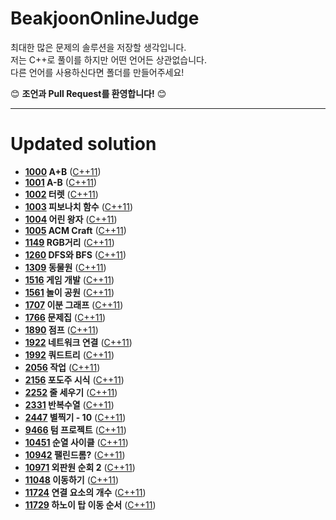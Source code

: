 # BeakjoonOnlineJudge

최대한 많은 문제의 솔루션을 저장할 생각입니다. <br/>
저는 C++로 풀이를 하지만 어떤 언어든 상관없습니다. <br/>
다른 언어를 사용하신다면 폴더를 만들어주세요! <br/>


:blush: **조언과 Pull Request를 환영합니다!** :blush:

-------------

Updated solution
=
 - **[1000][1000_boj] A+B** ([C++11][1000])
 - **[1001][1001_boj] A-B** ([C++11][1001])
 - **[1002][1002_boj] 터렛** ([C++11][1002])
 - **[1003][1003_boj] 피보나치 함수** ([C++11][1003])
 - **[1004][1004_boj] 어린 왕자** ([C++11][1004])
 - **[1005][1005_boj] ACM Craft** ([C++11][1005])
 - **[1149][1149_boj] RGB거리** ([C++11][1149])
 - **[1260][1260_boj] DFS와 BFS** ([C++11][1260])
 - **[1309][1309_boj] 동물원** ([C++11][1309])
 - **[1516][1516_boj] 게임 개발** ([C++11][1516])
 - **[1561][1561_boj] 놀이 공원** ([C++11][1561])
 - **[1707][1707_boj] 이분 그래프** ([C++11][1707])
 - **[1766][1766_boj] 문제집** ([C++11][1766])
 - **[1890][1890_boj] 점프** ([C++11][1890])
 - **[1922][1922_boj] 네트워크 연결** ([C++11][1922])
 - **[1992][1992_boj] 쿼드트리** ([C++11][1992])
 - **[2056][2056_boj] 작업** ([C++11][2056])
 - **[2156][2156_boj] 포도주 시식** ([C++11][2156])
 - **[2252][2252_boj] 줄 세우기** ([C++11][2252])
 - **[2331][2331_boj] 반복수열** ([C++11][2331])
 - **[2447][2447_boj] 별찍기 - 10** ([C++11][2447])
 - **[9466][9466_boj] 텀 프로젝트** ([C++11][9466])
 - **[10451][10451_boj] 순열 사이클** ([C++11][10451])
 - **[10942][10942_boj] 팰린드롬?** ([C++11][10942])
 - **[10971][10451_boj] 외판원 순회 2** ([C++11][10971])
 - **[11048][11048_boj] 이동하기** ([C++11][11048])
 - **[11724][11724_boj] 연결 요소의 개수** ([C++11][11724])
 - **[11729][11729_boj] 하노이 탑 이동 순서** ([C++11][11729])
 
 
 
[1000]: https://github.com/gonini/BeakjoonOnlineJudge/blob/master/C%2B%2B/1000/main.cpp
[1000_boj]: https://www.acmicpc.net/problem/1000

[1001]: https://github.com/gonini/BeakjoonOnlineJudge/blob/master/C%2B%2B/1001/main.cpp
[1001_boj]: https://www.acmicpc.net/problem/1001

[1002]: https://github.com/gonini/BeakjoonOnlineJudge/blob/master/C%2B%2B/1002/main.cpp
[1002_boj]: https://www.acmicpc.net/problem/1002

[1003]: https://github.com/gonini/BeakjoonOnlineJudge/blob/master/C%2B%2B/1003/main.cpp
[1003_boj]: https://www.acmicpc.net/problem/1003

[1004]: https://github.com/gonini/BeakjoonOnlineJudge/blob/master/C%2B%2B/1004/main.cpp
[1004_boj]: https://www.acmicpc.net/problem/1004

[1005]: https://github.com/gonini/BeakjoonOnlineJudge/blob/master/C%2B%2B/1005/main.cpp
[1005_boj]: https://www.acmicpc.net/problem/1005

[1149]: https://github.com/gonini/BeakjoonOnlineJudge/blob/master/C%2B%2B/1149/main.cpp
[1149_boj]: https://www.acmicpc.net/problem/1149

[1260]: https://github.com/gonini/BeakjoonOnlineJudge/blob/master/C%2B%2B/1260/main.cpp
[1260_boj]: https://www.acmicpc.net/problem/1260

[1309]: https://github.com/gonini/BeakjoonOnlineJudge/blob/master/C%2B%2B/1309/main.cpp
[1309_boj]: https://www.acmicpc.net/problem/1309

[1516]: https://github.com/gonini/BeakjoonOnlineJudge/blob/master/C%2B%2B/1516/main.cpp
[1516_boj]: https://www.acmicpc.net/problem/1516

[1561]: https://github.com/gonini/BeakjoonOnlineJudge/blob/master/C%2B%2B/1561/main.cpp
[1561_boj]: https://www.acmicpc.net/problem/1561

[1707]: https://github.com/gonini/BeakjoonOnlineJudge/blob/master/C%2B%2B/1707/main.cpp
[1707_boj]: https://www.acmicpc.net/problem/1707

[1766]: https://github.com/gonini/BeakjoonOnlineJudge/blob/master/C%2B%2B/1766/main.cpp
[1766_boj]: https://www.acmicpc.net/problem/1766

[1890]: https://github.com/gonini/BeakjoonOnlineJudge/tree/master/C%2B%2B/1890/main.cpp
[1890_boj]: https://www.acmicpc.net/problem/1890

[1922]: https://github.com/gonini/BeakjoonOnlineJudge/tree/master/C%2B%2B/1922/main.cpp
[1922_boj]: https://www.acmicpc.net/problem/1922

[1992]: https://github.com/gonini/BeakjoonOnlineJudge/tree/master/C%2B%2B/1992/main.cpp
[1992_boj]: https://www.acmicpc.net/problem/1992

[2056]: https://github.com/gonini/BeakjoonOnlineJudge/tree/master/C%2B%2B/2056/main.cpp
[2056_boj]: https://www.acmicpc.net/problem/2056
 
[2156]: https://github.com/gonini/BeakjoonOnlineJudge/blob/master/C%2B%2B/2156/main.cpp
[2156_boj]: https://www.acmicpc.net/problem/2156

[2252]: https://github.com/gonini/BeakjoonOnlineJudge/blob/master/C%2B%2B/2252/main.cpp
[2252_boj]: https://www.acmicpc.net/problem/2252

[2331]: https://github.com/gonini/BeakjoonOnlineJudge/blob/master/C%2B%2B/2331/main.cpp
[2331_boj]: https://www.acmicpc.net/problem/2331

[2447]: https://github.com/gonini/BeakjoonOnlineJudge/blob/master/C%2B%2B/2447/main.cpp
[2447_boj]: https://www.acmicpc.net/problem/2447

[9466]: https://github.com/gonini/BeakjoonOnlineJudge/blob/master/C%2B%2B/9466/main.cpp
[9466_boj]: https://www.acmicpc.net/problem/9466

[10451]: https://github.com/gonini/BeakjoonOnlineJudge/tree/master/C%2B%2B/10451/main.cpp
[10451_boj]: https://www.acmicpc.net/problem/10451

[10942]: https://github.com/gonini/BeakjoonOnlineJudge/tree/master/C%2B%2B/10942/main.cpp
[10942_boj]: https://www.acmicpc.net/problem/10942

[10971]: https://github.com/gonini/BeakjoonOnlineJudge/tree/master/C%2B%2B/10971/main.cpp
[10971_boj]: https://www.acmicpc.net/problem/10971

[11048]: https://github.com/gonini/BeakjoonOnlineJudge/tree/master/C%2B%2B/11048/main.cpp
[11048_boj]: https://www.acmicpc.net/problem/11048

[11724]: https://github.com/gonini/BeakjoonOnlineJudge/tree/master/C%2B%2B/11724/main.cpp
[11724_boj]: https://www.acmicpc.net/problem/11724

[11729]: https://github.com/gonini/BeakjoonOnlineJudge/tree/master/C%2B%2B/11729/main.cpp
[11729_boj]: https://www.acmicpc.net/problem/11729

